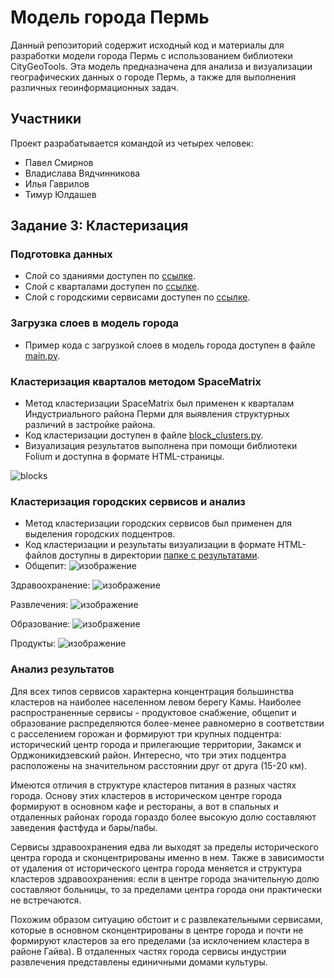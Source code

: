 # Модель города Пермь

Данный репозиторий содержит исходный код и материалы для разработки модели города Пермь с использованием библиотеки CityGeoTools. Эта модель предназначена для анализа и визуализации географических данных о городе Пермь, а также для выполнения различных геоинформационных задач.

## Участники

Проект разрабатывается командой из четырех человек:

- Павел Смирнов
- Владислава Вядчинникова
- Илья Гаврилов
- Тимур Юлдашев

## Задание 3: Кластеризация

### Подготовка данных

- Слой со зданиями доступен по [ссылке](https://github.com/smpas/permProject/blob/master/data/buildings.geojson).
- Слой с кварталами доступен по [ссылке](https://github.com/smpas/permProject/blob/master/data/blocks.geojson).
- Слой с городскими сервисами доступен по [ссылке](https://github.com/smpas/permProject/blob/master/data/services.geojson).

### Загрузка слоев в модель города

- Пример кода с загрузкой слоев в модель города доступен в файле [main.py](https://github.com/smpas/permProject/blob/master/main.py).

### Кластеризация кварталов методом SpaceMatrix

- Метод кластеризации SpaceMatrix был применен к кварталам Индустриального района Перми для выявления структурных различий в застройке района.
- Код кластеризации доступен в файле [block_clusters.py](https://github.com/smpas/permProject/blob/master/clusters/code/block_clusters.py).
- Визуализация результатов выполнена при помощи библиотеки Folium и доступна в формате HTML-страницы.

![blocks](https://github.com/smpas/permProject/assets/55205785/be2f773e-e976-4425-8919-4ecbfb7fa656)


### Кластеризация городских сервисов и анализ

- Метод кластеризации городских сервисов был применен для выделения городских подцентров.
- Код кластеризации и результаты визуализации в формате HTML-файлов доступны в директории [папке с результатами](ссылка_на_папку).
- Общепит:
  ![изображение](https://github.com/smpas/permProject/assets/55205785/98c5c82b-e0d6-46cb-9da5-1b23c8ab65a9)
  
Здравоохранение:
![изображение](https://github.com/smpas/permProject/assets/55205785/f7b39619-83e1-4749-9384-bc44b8b0d2ee)

Развлечения:
![изображение](https://github.com/smpas/permProject/assets/55205785/5b4feb7a-e0cc-4ea7-b62c-5be92cb5f65f)

Образование:
![изображение](https://github.com/smpas/permProject/assets/55205785/273b0f70-dbca-4ad7-9b93-0d090b709460)

Продукты:
![изображение](https://github.com/smpas/permProject/assets/55205785/2bd3c90e-755c-4db8-9a97-f79d6668df4a)

### Анализ результатов
  Для всех типов сервисов характерна концентрация большинства кластеров на наиболее населенном левом берегу Камы. Наиболее распространенные сервисы - продуктовое снабжение, общепит и образование распределяются более-менее равномерно в соответствии с расселением горожан и формируют три крупных подцентра: исторический центр города и прилегающие территории, Закамск и Орджоникидзевский район. Интересно, что три этих подцентра расположены на значительном расстоянии друг от друга (15-20 км).
  
  Имеются отличия в структуре кластеров питания в разных частях города. Основу этих кластеров в историческом центре города формируют в основном кафе и рестораны, а вот в спальных и отдаленных районах города гораздо более высокую долю составляют заведения фастфуда и бары/пабы.

  Сервисы здравоохранения едва ли выходят за пределы исторического центра города и сконцентрированы именно в нем. Также в зависимости от удаления от исторического центра города меняется и структура кластеров здравоохранения: если в центре города значительную долю составляют больницы, то за пределами центра города они практически не встречаются.
  
  Похожим образом ситуацию обстоит и с развлекательными сервисами, которые в основном сконцентрированы в центре города и почти не формируют кластеров за его пределами (за исклочением кластера в районе Гайва). В отдаленных частях города сервисы индустрии развлечения представлены единичными домами культуры.
